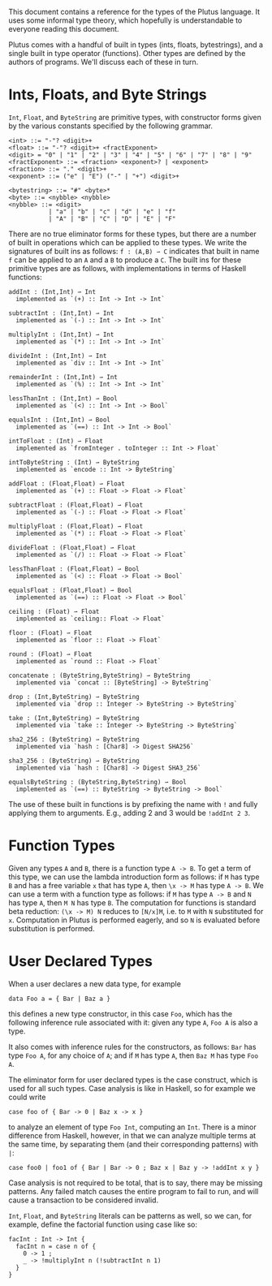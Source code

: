 This document contains a reference for the types of the Plutus language. It uses
some informal type theory, which hopefully is understandable to everyone reading
this document.

Plutus comes with a handful of built in types (ints, floats, bytestrings),
and a single built in type operator (functions). Other types are defined by the
authors of programs. We'll discuss each of these in turn.



Ints, Floats, and Byte Strings
==============================

`Int`, `Float`, and `ByteString` are primitive types, with constructor forms
given by the various constants specified by the following grammar.

    <int> ::= "-"? <digit>+
    <float> ::= "-"? <digit>+ <fractExponent>
    <digit> = "0" | "1" | "2" | "3" | "4" | "5" | "6" | "7" | "8" | "9"
    <fractExponent> ::= <fraction> <exponent>? | <exponent>
    <fraction> ::= "." <digit>+
    <exponent> ::= ("e" | "E") ("-" | "+") <digit>+

    <bytestring> ::= "#" <byte>*
    <byte> ::= <nybble> <nybble>
    <nybble> ::= <digit>
               | "a" | "b" | "c" | "d" | "e" | "f"
               | "A" | "B" | "C" | "D" | "E" | "F"

There are no true eliminator forms for these types, but there are a number of
built in operations which can be applied to these types. We write the signatures
of built ins as follows: `f : (A,B) ⇀ C` indicates that built in name `f` can be
applied to an `A` and a `B` to produce a `C`. The built ins for these primitive
types are as follows, with implementations in terms of Haskell functions:

    addInt : (Int,Int) ⇀ Int
      implemented as `(+) :: Int -> Int -> Int`
    
    subtractInt : (Int,Int) ⇀ Int
      implemented as `(-) :: Int -> Int -> Int`
    
    multiplyInt : (Int,Int) ⇀ Int
      implemented as `(*) :: Int -> Int -> Int`
    
    divideInt : (Int,Int) ⇀ Int
      implemented as `div :: Int -> Int -> Int`

    remainderInt : (Int,Int) ⇀ Int
      implemented as `(%) :: Int -> Int -> Int`

    lessThanInt : (Int,Int) ⇀ Bool
      implemented as `(<) :: Int -> Int -> Bool`

    equalsInt : (Int,Int) ⇀ Bool
      implemented as `(==) :: Int -> Int -> Bool`

    intToFloat : (Int) ⇀ Float
      implemented as `fromInteger . toInteger :: Int -> Float`

    intToByteString : (Int) ⇀ ByteString
      implemented as `encode :: Int -> ByteString`

    addFloat : (Float,Float) ⇀ Float
      implemented as `(+) :: Float -> Float -> Float`

    subtractFloat : (Float,Float) ⇀ Float
      implemented as `(-) :: Float -> Float -> Float`

    multiplyFloat : (Float,Float) ⇀ Float
      implemented as `(*) :: Float -> Float -> Float`

    divideFloat : (Float,Float) ⇀ Float
      implemented as `(/) :: Float -> Float -> Float`

    lessThanFloat : (Float,Float) ⇀ Bool
      implemented as `(<) :: Float -> Float -> Bool`

    equalsFloat : (Float,Float) ⇀ Bool
      implemented as `(==) :: Float -> Float -> Bool`

    ceiling : (Float) ⇀ Float
      implemented as `ceiling:: Float -> Float`

    floor : (Float) ⇀ Float
      implemented as `floor :: Float -> Float`

    round : (Float) ⇀ Float
      implemented as `round :: Float -> Float`

    concatenate : (ByteString,ByteString) ⇀ ByteString
      implemented via `concat :: [ByteString] -> ByteString`

    drop : (Int,ByteString) ⇀ ByteString
      implemented via `drop :: Integer -> ByteString -> ByteString`

    take : (Int,ByteString) ⇀ ByteString
      implemented via `take :: Integer -> ByteString -> ByteString`

    sha2_256 : (ByteString) ⇀ ByteString
      implemented via `hash : [Char8] -> Digest SHA256`

    sha3_256 : (ByteString) ⇀ ByteString
      implemented via `hash : [Char8] -> Digest SHA3_256`

    equalsByteString : (ByteString,ByteString) ⇀ Bool
      implemented as `(==) :: ByteString -> ByteString -> Bool`

The use of these built in functions is by prefixing the name with `!` and fully
applying them to arguments. E.g., adding 2 and 3 would be `!addInt 2 3`.



Function Types
==============

Given any types `A` and `B`, there is a function type `A -> B`. To get a term
of this type, we can use the lambda introduction form as follows: if `M` has
type `B` and has a free variable `x` that has type `A`, then `\x -> M` has type
`A -> B`. We can use a term with a function type as follows: if `M` has type
`A -> B` and `N` has type `A`, then `M N` has type `B`. The computation for
functions is standard beta reduction: `(\x -> M) N` reduces to `[N/x]M`, i.e.
to `M` with `N` substituted for `x`. Computation in Plutus is performed eagerly,
and so `N` is evaluated before substitution is performed.



User Declared Types
===================

When a user declares a new data type, for example

    data Foo a = { Bar | Baz a }

this defines a new type constructor, in this case `Foo`, which has the following
inference rule associated with it: given any type `A`, `Foo A` is also a type.

It also comes with inference rules for the constructors, as follows: `Bar` has
type `Foo A`, for any choice of `A`; and if `M` has type `A`, then `Baz M` has
type `Foo A`.

The eliminator form for user declared types is the case construct, which is used
for all such types. Case analysis is like in Haskell, so for example we could
write

    case foo of { Bar -> 0 | Baz x -> x }

to analyze an element of type `Foo Int`, computing an `Int`. There is a minor
difference from Haskell, however, in that we can analyze multiple terms at the
same time, by separating them (and their corresponding patterns) with `|`:

    case foo0 | foo1 of { Bar | Bar -> 0 ; Baz x | Baz y -> !addInt x y }

Case analysis is not required to be total, that is to say, there may be missing
patterns. Any failed match causes the entire program to fail to run, and will
cause a transaction to be considered invalid.

`Int`, `Float`, and `ByteString` literals can be patterns as well, so we can,
for example, define the factorial function using case like so:

    facInt : Int -> Int {
      facInt n = case n of {
        0 -> 1 ;
        _ -> !multiplyInt n (!subtractInt n 1)
      }
    }
